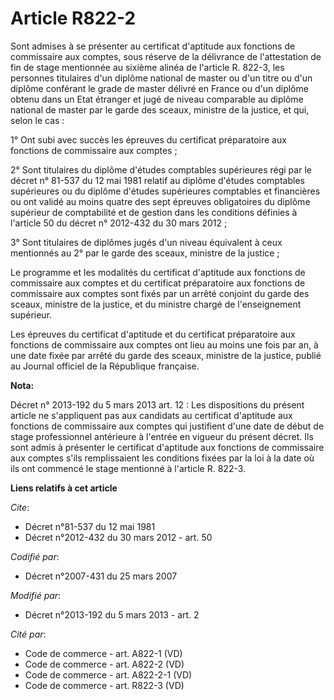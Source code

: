 # Article R822-2

Sont admises à se présenter au certificat d'aptitude aux fonctions de commissaire aux comptes, sous réserve de la délivrance
de l'attestation de fin de stage mentionnée au sixième alinéa de l'article R. 822-3, les personnes titulaires d'un diplôme
national de master ou d'un titre ou d'un diplôme conférant le grade de master délivré en France ou d'un diplôme obtenu dans
un Etat étranger et jugé de niveau comparable au diplôme national de master par le garde des sceaux, ministre de la justice,
et qui, selon le cas :

1° Ont subi avec succès les épreuves du certificat préparatoire aux fonctions de commissaire aux comptes ;

2° Sont titulaires du diplôme d'études comptables supérieures régi par le décret n° 81-537 du 12 mai 1981 relatif au diplôme
d'études comptables supérieures ou du diplôme d'études supérieures comptables et financières ou ont validé au moins quatre
des sept épreuves obligatoires du diplôme supérieur de comptabilité et de gestion dans les conditions définies à l'article 50
du décret n° 2012-432 du 30 mars 2012 ;

3° Sont titulaires de diplômes jugés d'un niveau équivalent à ceux mentionnés au 2° par le garde des sceaux, ministre de la
justice ;

Le programme et les modalités du certificat d'aptitude aux fonctions de commissaire aux comptes et du certificat préparatoire
aux fonctions de commissaire aux comptes sont fixés par un arrêté conjoint du garde des sceaux, ministre de la justice, et du
ministre chargé de l'enseignement supérieur.

Les épreuves du certificat d'aptitude et du certificat préparatoire aux fonctions de commissaire aux comptes ont lieu au
moins une fois par an, à une date fixée par arrêté du garde des sceaux, ministre de la justice, publié au Journal officiel de
la République française.

**Nota:**

Décret n° 2013-192 du 5 mars 2013 art. 12 : Les dispositions du présent article ne s'appliquent pas aux candidats au
certificat d'aptitude aux fonctions de commissaire aux comptes qui justifient d'une date de début de stage professionnel
antérieure à l'entrée en vigueur du présent décret. Ils sont admis à présenter le certificat d'aptitude aux fonctions de
commissaire aux comptes s'ils remplissaient les conditions fixées par la loi à la date où ils ont commencé le stage mentionné
à l'article R. 822-3.

**Liens relatifs à cet article**

_Cite_:

  - Décret n°81-537 du 12 mai 1981
  - Décret n°2012-432  du 30 mars 2012 - art. 50

_Codifié par_:

  - Décret n°2007-431 du 25 mars 2007

_Modifié par_:

  - Décret n°2013-192 du 5 mars 2013 - art. 2

_Cité par_:

  - Code de commerce - art. A822-1 (VD)
  - Code de commerce - art. A822-2 (VD)
  - Code de commerce - art. A822-2-1 (VD)
  - Code de commerce - art. R822-3 (VD)
